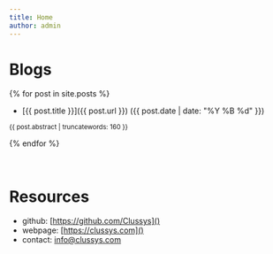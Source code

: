 ```yaml
---
title: Home
author: admin
---
```


# Blogs

{% for post in site.posts %}
- [{{ post.title }}]({{ post.url }}) ({{ post.date | date: "%Y %B %d" }})

<small>
 {{ post.abstract | truncatewords: 160 }}
</small>

{% endfor %}


<br>

# Resources

- github: [https://github.com/Clussys]()
- webpage: [https://clussys.com]()
- contact: [info@clussys.com]()